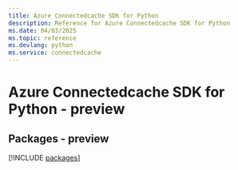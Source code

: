 ```yaml
---
title: Azure Connectedcache SDK for Python
description: Reference for Azure Connectedcache SDK for Python
ms.date: 04/03/2025
ms.topic: reference
ms.devlang: python
ms.service: connectedcache
---
```

# Azure Connectedcache SDK for Python - preview
## Packages - preview
[!INCLUDE [packages](connectedcache-index.md)]